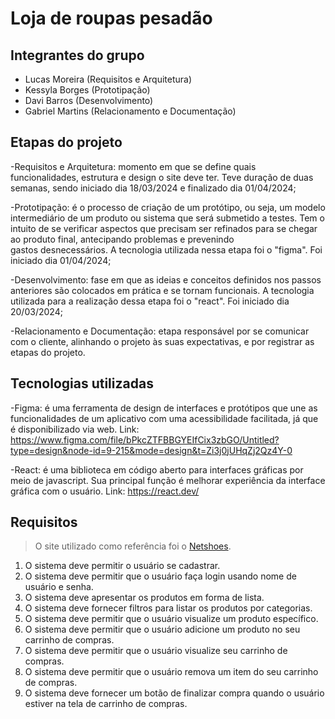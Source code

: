 # Loja de roupas pesadão

## Integrantes do grupo

- Lucas Moreira (Requisitos e Arquitetura)
- Kessyla Borges (Prototipação)
- Davi Barros (Desenvolvimento)
- Gabriel Martins (Relacionamento e Documentação)

## Etapas do projeto

-Requisitos e Arquitetura: momento em que se define quais funcionalidades, estrutura e design o site deve ter. Teve duração de duas semanas, sendo iniciado dia 18/03/2024 e finalizado dia 01/04/2024;

-Prototipação: é o processo de criação de um protótipo, ou seja, um modelo intermediário de um produto ou sistema que será submetido a testes. Tem o intuito de se verificar aspectos que precisam ser refinados para se chegar ao produto final, antecipando problemas e prevenindo gastos desnecessários. A tecnologia utilizada nessa etapa foi o "figma". Foi iniciado dia 01/04/2024;

-Desenvolvimento: fase em que as ideias e conceitos definidos nos passos anteriores são colocados em prática e se tornam funcionais. A tecnologia utilizada para a realização dessa etapa foi o "react". Foi iniciado dia 20/03/2024;

-Relacionamento e Documentação: etapa responsável por se comunicar com o cliente, alinhando o projeto às suas expectativas, e por registrar as etapas do projeto.


## Tecnologias utilizadas

-Figma: é uma ferramenta de design de interfaces e protótipos que une as funcionalidades de um aplicativo com uma acessibilidade facilitada, já que é disponibilizado via web. Link: https://www.figma.com/file/bPkcZTFBBGYEIfCix3zbGO/Untitled?type=design&node-id=9-215&mode=design&t=Zi3j0jUHqZj2Qz4Y-0

-React: é uma biblioteca em código aberto para interfaces gráficas por meio de javascript. Sua principal função é melhorar experiência da interface gráfica com o usuário. Link: https://react.dev/


## Requisitos

> O site utilizado como referência foi o [Netshoes](https://www.netshoes.com.br/).

1. O sistema deve permitir o usuário se cadastrar.
2. O sistema deve permitir que o usuário faça login usando nome de usuário e senha.
3. O sistema deve apresentar os produtos em forma de lista.
4. O sistema deve fornecer filtros para listar os produtos por categorias.
6. O sistema deve permitir que o usuário visualize um produto específico.
7. O sistema deve permitir que o usuário adicione um produto no seu carrinho de compras.
8. O sistema deve permitir que o usuário visualize seu carrinho de compras.
9. O sistema deve permitir que o usuário remova um item do seu carrinho de compras.
10. O sistema deve fornecer um botão de finalizar compra quando o usuário estiver na tela de carrinho de compras.


